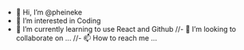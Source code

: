 - 👋 Hi, I’m @pheineke
- 👀 I’m interested in Coding
- 🌱 I’m currently learning to use React and Github
//- 💞️ I’m looking to collaborate on ...
//- 📫 How to reach me ...

<!---
rxR4GE/rxR4GE is a ✨ special ✨ repository because its `README.md` (this file) appears on your GitHub profile.
You can click the Preview link to take a look at your changes.
--->
